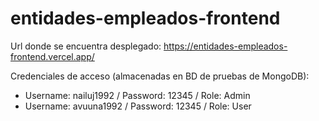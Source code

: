 # entidades-empleados-frontend

Url donde se encuentra desplegado: https://entidades-empleados-frontend.vercel.app/

Credenciales de acceso (almacenadas en BD de pruebas de MongoDB):

- Username: nailuj1992 / Password: 12345 / Role: Admin
- Username: avuuna1992 / Password: 12345 / Role: User
 
